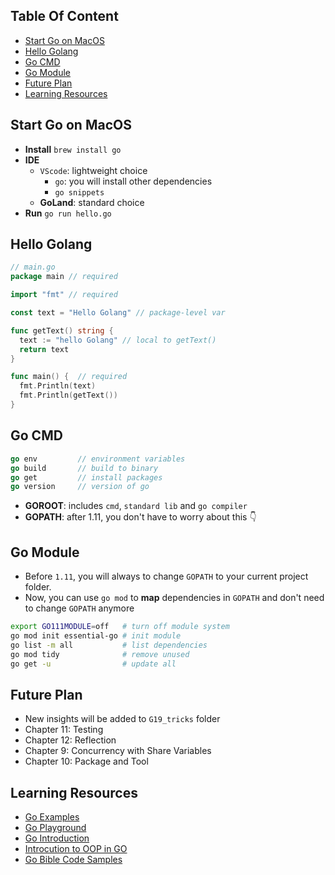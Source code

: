 <!-- START doctoc generated TOC please keep comment here to allow auto update -->
<!-- DON'T EDIT THIS SECTION, INSTEAD RE-RUN doctoc TO UPDATE -->
## Table Of Content

- [Start Go on MacOS](#start-go-on-macos)
- [Hello Golang](#hello-golang)
- [Go CMD](#go-cmd)
- [Go Module](#go-module)
- [Future Plan](#future-plan)
- [Learning Resources](#learning-resources)

<!-- END doctoc generated TOC please keep comment here to allow auto update -->



## Start Go on MacOS
- **Install** `brew install go`
- **IDE**
  - `VScode`: lightweight choice 
    - `go`: you will install other dependencies
    - `go snippets`
  - **GoLand**: standard choice
- **Run** `go run hello.go`


## Hello Golang
```go
// main.go
package main // required

import "fmt" // required

const text = "Hello Golang" // package-level var

func getText() string {
  text := "hello Golang" // local to getText()
  return text
}

func main() {  // required
  fmt.Println(text)
  fmt.Println(getText())
}

```


## Go CMD
```go
go env         // environment variables
go build       // build to binary
go get         // install packages
go version     // version of go
```
- **GOROOT**: includes `cmd`, `standard lib` and `go compiler`
- **GOPATH**: after 1.11, you don't have to worry about this 👇

## Go Module
- Before `1.11`, you will always to change `GOPATH` to your current project folder.
- Now, you can use `go mod` to **map** dependencies in `GOPATH` and don't need to change `GOPATH` anymore
```sh
export GO111MODULE=off   # turn off module system
go mod init essential-go # init module
go list -m all           # list dependencies
go mod tidy              # remove unused 
go get -u                # update all
```

## Future Plan
- New insights will be added to `G19_tricks` folder
- Chapter 11: Testing
- Chapter 12: Reflection
- Chapter 9: Concurrency with Share Variables
- Chapter 10: Package and Tool

## Learning Resources
- [Go Examples](https://gobyexample.com/interfaces)
- [Go Playground](https://goplay.space/)
- [Go Introduction](https://medium.com/rungo/go-introductory-tutorials-896aeda0fb8a)
- [Introcution to OOP in GO](https://code.egym.de/introduction-to-oop-in-golang-e4841a9c4e3e)
- [Go Bible Code Samples](https://github.com/adonovan/gopl.io)